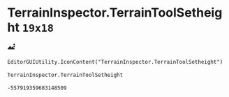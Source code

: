 # TerrainInspector.TerrainToolSetheight `19x18`
<img src="/img/TerrainInspector.TerrainToolSetheight.png" width=19 height=18>

``` CSharp
EditorGUIUtility.IconContent("TerrainInspector.TerrainToolSetheight")
```
```
TerrainInspector.TerrainToolSetheight
```
```
-557919359683148509
```
